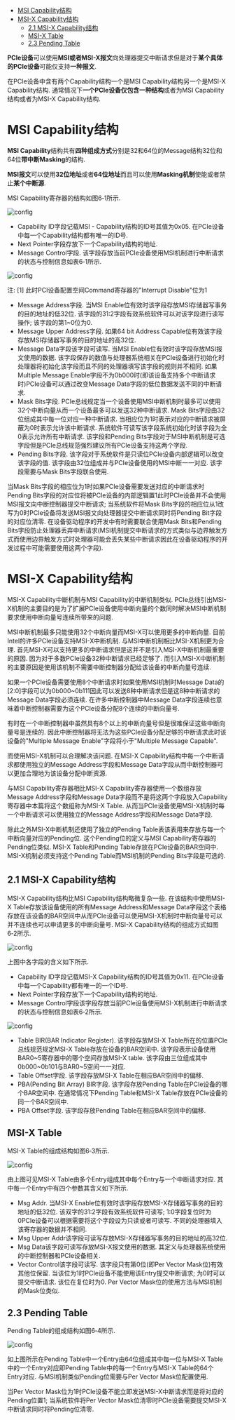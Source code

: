 
<!-- @import "[TOC]" {cmd="toc" depthFrom=1 depthTo=6 orderedList=false} -->

<!-- code_chunk_output -->

- [MSI Capability结构](#msi-capability结构)
- [MSI-X Capability结构](#msi-x-capability结构)
  - [2.1 MSI-X Capability结构](#21-msi-x-capability结构)
  - [MSI-X Table](#msi-x-table)
  - [2.3 Pending Table](#23-pending-table)

<!-- /code_chunk_output -->


**PCIe设备**可以使用**MSI或者MSI-X报文**向处理器提交中断请求但是对于**某个具体的PCIe设备**可能仅支持**一种报文**. 

在PCIe设备中含有两个Capability结构一个是MSI Capability结构另一个是MSI\-X Capability结构. 通常情况下**一个PCIe设备仅包含一种结构**或者为MSI Capability结构或者为MSI\-X Capability结构. 

# MSI Capability结构

**MSI Capability**结构共有**四种组成方式**分别是32和64位的Message结构32位和64位**带中断Masking**的结构. 

**MSI报文**可以使用**32位地址**或者**64位地址**而且可以使用**Masking机制**使能或者禁止**某个中断源**. 

MSI Capability寄存器的结构如图6‑1所示. 

![config](images/1.png)

- Capability ID字段记载MSI - Capability结构的ID号其值为0x05. 在PCIe设备中每一个Capability结构都有唯一的ID号. 
- Next Pointer字段存放下一个Capability结构的地址. 
- Message Control字段. 该字段存放当前PCIe设备使用MSI机制进行中断请求的状态与控制信息如表6‑1所示. 

![config](images/2.png)

注: [1] 此时PCI设备配置空间Command寄存器的"Interrupt Disable"位为1

- Message Address字段. 当MSI Enable位有效时该字段存放MSI存储器写事务的目的地址的低32位. 该字段的31:2字段有效系统软件可以对该字段进行读写操作; 该字段的第1~0位为0. 
- Message Upper Address字段. 如果64 bit Address Capable位有效该字段存放MSI存储器写事务的目的地址的高32位. 
- Message Data字段该字段可读写. 当MSI Enable位有效时该字段存放MSI报文使用的数据. 该字段保存的数值与处理器系统相关在PCIe设备进行初始化时处理器将初始化该字段而且不同的处理器填写该字段的规则并不相同. 如果Multiple Message Enable字段不为0b000时(即该设备支持多个中断请求时)PCIe设备可以通过改变Message Data字段的低位数据发送不同的中断请求. 
- Mask Bits字段. PCIe总线规定当一个设备使用MSI中断机制时最多可以使用32个中断向量从而一个设备最多可以发送32种中断请求. Mask Bits字段由32位组成其中每一位对应一种中断请求. 当相应位为1时表示对应的中断请求被屏蔽为0时表示允许该中断请求. 系统软件可读写该字段系统初始化时该字段为全0表示允许所有中断请求. 该字段和Pending Bits字段对于MSI中断机制是可选字段但是PCIe总线规范强烈建议所有PCIe设备支持这两个字段. 
- Pending Bits字段. 该字段对于系统软件是只读位PCIe设备内部逻辑可以改变该字段的值. 该字段由32位组成并与PCIe设备使用的MSI中断一一对应. 该字段需要与Mask Bits字段联合使用. 

当Mask Bits字段的相应位为1时如果PCIe设备需要发送对应的中断请求时Pending Bits字段的对应位将被PCIe设备的内部逻辑置1此时PCIe设备并不会使用MSI报文向中断控制器提交中断请求; 当系统软件将Mask Bits字段的相应位从1改写为0时PCIe设备将发送MSI报文向处理器提交中断请求同时将Pending Bit字段的对应位清零. 在设备驱动程序的开发中有时需要联合使用Mask Bits和Pending Bits字段防止处理器丢弃中断请求(MSI机制提交中断请求的方式类似与边界触发方式而使用边界触发方式时处理器可能会丢失某些中断请求因此在设备驱动程序的开发过程中可能需要使用这两个字段). 

# MSI-X Capability结构

MSI-X Capability中断机制与MSI Capability的中断机制类似. PCIe总线引出MSI-X机制的主要目的是为了扩展PCIe设备使用中断向量的个数同时解决MSI中断机制要求使用中断向量号连续所带来的问题. 

MSI中断机制最多只能使用32个中断向量而MSI-X可以使用更多的中断向量. 目前Intel的许多PCIe设备支持MSI-X中断机制. 与MSI中断机制相比MSI-X机制更为合理. 首先MSI-X可以支持更多的中断请求但是这并不是引入MSI-X中断机制最重要的原因. 因为对于多数PCIe设备32种中断请求已经足够了. 而引入MSI-X中断机制的主要原因是使用该机制不需要中断控制器分配给该设备的中断向量号连续. 

如果一个PCIe设备需要使用8个中断请求时如果使用MSI机制时Message Data的[2:0]字段可以为0b000~0b111因此可以发送8种中断请求但是这8种中断请求的Message Data字段必须连续. 在许多中断控制器中Message Data字段连续也意味着中断控制器需要为这个PCIe设备分配8个连续的中断向量号. 

有时在一个中断控制器中虽然具有8个以上的中断向量号但是很难保证这些中断向量号是连续的. 因此中断控制器将无法为这些PCIe设备分配足够的中断请求此时该设备的"Multiple Message Enable"字段将小于"Multiple Message Capable". 

而使用MSI-X机制可以合理解决该问题. 在MSI-X Capability结构中每一个中断请求都使用独立的Message Address字段和Message Data字段从而中断控制器可以更加合理地为该设备分配中断资源. 

与MSI Capability寄存器相比MSI-X Capability寄存器使用一个数组存放Message Address字段和Message Data字段而不是将这两个字段放入Capability寄存器中本篇将这个数组称为MSI-X Table. 从而当PCIe设备使用MSI-X机制时每一个中断请求可以使用独立的Message Address字段和Message Data字段. 

除此之外MSI-X中断机制还使用了独立的Pending Table表该表用来存放与每一个中断向量对应的Pending位. 这个Pending位的定义与MSI Capability寄存器的Pending位类似. MSI-X Table和Pending Table存放在PCIe设备的BAR空间中. MSI-X机制必须支持这个Pending Table而MSI机制的Pending Bits字段是可选的. 

## 2.1 MSI-X Capability结构

MSI-X Capability结构比MSI Capability结构略微复杂一些. 在该结构中使用MSI-X Table存放该设备使用的所有Message Address和Message Data字段这个表格存放在该设备的BAR空间中从而PCIe设备可以使用MSI-X机制时中断向量号可以并不连续也可以申请更多的中断向量号. MSI-X Capability结构的组成方式如图6‑2所示. 

![config](images/3.png)

上图中各字段的含义如下所示. 

- Capability ID字段记载MSI-X Capability结构的ID号其值为0x11. 在PCIe设备中每一个Capability都有唯一的一个ID号. 
- Next Pointer字段存放下一个Capability结构的地址. 
- Message Control字段该字段存放当前PCIe设备使用MSI-X机制进行中断请求的状态与控制信息如表6‑2所示. 

![config](images/4.png)

- Table BIR(BAR Indicator Register). 该字段存放MSI\-X Table所在的位置PCIe总线规范规定MSI\-X Table存放在设备的BAR空间中. 该字段表示设备使用BAR0\~5寄存器中的哪个空间存放MSI\-X table. 该字段由三位组成其中0b000\~0b101与BAR0\~5空间一一对应. 
- Table Offset字段. 该字段存放MSI\-X Table在相应BAR空间中的偏移. 
- PBA(Pending Bit Array) BIR字段. 该字段存放Pending Table在PCIe设备的哪个BAR空间中. 在通常情况下Pending Table和MSI\-X Table存放在PCIe设备的同一个BAR空间中. 
- PBA Offset字段. 该字段存放Pending Table在相应BAR空间中的偏移. 

## MSI-X Table

MSI-X Table的组成结构如图6‑3所示. 

![config](images/5.png)

由上图可见MSI\-X Table由多个Entry组成其中每个Entry与一个中断请求对应. 其中每一个Entry中有四个参数其含义如下所示. 

- Msg Addr. 当MSI\-X Enable位有效时该字段存放MSI\-X存储器写事务的目的地址的低32位. 该双字的31:2字段有效系统软件可读写; 1:0字段复位时为0PCIe设备可以根据需要将这个字段设为只读或者可读写. 不同的处理器填入该寄存器的数据并不相同. 
- Msg Upper Addr该字段可读写存放MSI\-X存储器写事务的目的地址的高32位. 
- Msg Data该字段可读写存放MSI\-X报文使用的数据. 其定义与处理器系统使用的中断控制器和PCIe设备相关. 
- Vector Control该字段可读写. 该字段只有第0位(即Per Vector Mask位)有效其他位保留. 当该位为1时PCIe设备不能使用该Entry提交中断请求; 为0时可以提交中断请求. 该位在复位时为0. Per Vector Mask位的使用方法与MSI机制的Mask位类似. 

## 2.3 Pending Table

Pending Table的组成结构如图6‑4所示. 

![config](images/6.png)

如上图所示在Pending Table中一个Entry由64位组成其中每一位与MSI-X Table中的一个Entry对应即Pending Table中的每一个Entry与MSI-X Table的64个Entry对应. 与MSI机制类似Pending位需要与Per Vector Mask位配置使用. 

当Per Vector Mask位为1时PCIe设备不能立即发送MSI-X中断请求而是将对应的Pending位置1; 当系统软件将Per Vector Mask位清零时PCIe设备需要提交MSI-X中断请求同时将Pending位清零. 